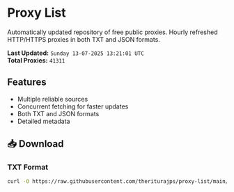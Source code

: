 # Proxy List

Automatically updated repository of free public proxies. Hourly refreshed HTTP/HTTPS proxies in both TXT and JSON formats.

**Last Updated:** `Sunday 13-07-2025 13:21:01 UTC`  
**Total Proxies:** `41311`

## Features
- Multiple reliable sources
- Concurrent fetching for faster updates
- Both TXT and JSON formats
- Detailed metadata

## 📥 Download

### TXT Format
```bash
curl -O https://raw.githubusercontent.com/theriturajps/proxy-list/main/proxies.txt